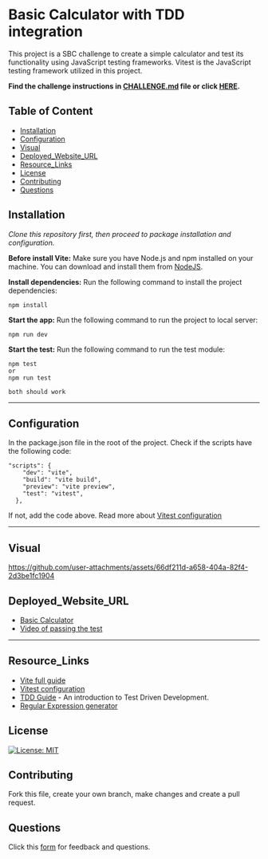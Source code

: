 

# Basic Calculator with TDD integration

This project is a SBC challenge to create a simple calculator and test its functionality using JavaScript testing frameworks. Vitest is the JavaScript testing framework utilized in this project.

**Find the challenge instructions in [CHALLENGE.md](./sbc-week5-npm-tdd/CHALLENGE.md) file or click [HERE](./sbc-week5-npm-tdd/CHALLENGE.md).**

## Table of Content

- [Installation](#Installation)
- [Configuration](#Configuration)
- [Visual](#Visual)
- [Deployed_Website_URL](#Deployed_Website_URL)
- [Resource_Links](#Resource_Links)
- [License](#License)
- [Contributing](#Contributing)
- [Questions](#Questions)


## Installation

_Clone this repository first, then proceed to package installation and configuration._

**Before install Vite:**
Make sure you have Node.js and npm installed on your machine. You can download and install them from [NodeJS](https://nodejs.org/).

**Install dependencies:** Run the following command to install the project dependencies:

```
npm install
```

**Start the app:** Run the following command to run the project to local server:

```
npm run dev

```
**Start the test:** Run the following command to run the test module:

```
npm test
or
npm run test

both should work
```

---

## Configuration

In the package.json file in the root of the project. Check if the scripts have the following code:

```
"scripts": {
    "dev": "vite",
    "build": "vite build",
    "preview": "vite preview",
    "test": "vitest",
  },
```

If not, add the code above. Read more about [Vitest configuration](https://vitest.dev/config/)

---

## Visual



https://github.com/user-attachments/assets/66df211d-a658-404a-82f4-2d3be1fc1904



## Deployed_Website_URL

- [Basic Calculator](https://sbc-week5-npm-tdd-tgly.vercel.app/)
- [Video of passing the test](https://youtu.be/AqTZfg_uVzg)

---

## Resource_Links
- [Vite full guide](https://vite.dev/guide/)
- [Vitest configuration](https://vitest.dev/config/)
- [TDD Guide](https://www.freecodecamp.org/news/an-introduction-to-test-driven-development-c3a321bd2f2c/) - An introduction to Test Driven Development.
- [Regular Expression generator](https://regexr.com/)

## License

[![License: MIT](https://img.shields.io/badge/License-MIT-yellow.svg)](https://opensource.org/licenses/MIT)

## Contributing

Fork this file, create your own branch, make changes and create a pull request.


## Questions

Click this [form](https://feedback-form-mcc.netlify.app/) for feedback and questions.
